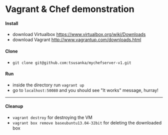 Vagrant & Chef demonstration
===============

#### Install

- download Virtualbox https://www.virtualbox.org/wiki/Downloads
- download Vagrant http://www.vagrantup.com/downloads.html

#### Clone

- `git clone git@github.com:tsusanka/mychefserver-v1.git`

#### Run

- inside the directory run `vagrant up`
- go to `localhost:50080` and you should see "It works" message, hurray!

-------------

#### Cleanup

- `vagrant destroy` for destroying the VM
- `vagrant box remove baseubuntu13.04-32bit` for deleting the downloaded box
